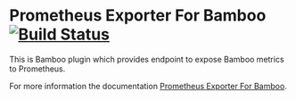 # Prometheus Exporter For Bamboo [![Build Status](https://travis-ci.org/AndreyVMarkelov/bamboo-prometheus-exporter.svg?branch=master)](https://travis-ci.org/AndreyVMarkelov/bamboo-prometheus-exporter)

This is Bamboo plugin which provides endpoint to expose Bamboo metrics to Prometheus.

For more information the documentation [Prometheus Exporter For Bamboo](https://github.com/AndreyVMarkelov/bamboo-prometheus-exporter/wiki/Prometheus-Exporter-For-Bamboo).
